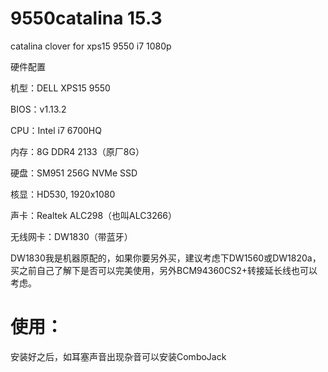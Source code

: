 # 9550catalina 15.3
catalina clover for xps15 9550 i7 1080p 

硬件配置

机型：DELL XPS15 9550

BIOS：v1.13.2

CPU：Intel i7 6700HQ

内存：8G DDR4 2133（原厂8G）

硬盘：SM951 256G NVMe SSD

核显：HD530, 1920x1080

声卡：Realtek ALC298（也叫ALC3266）

无线网卡：DW1830（带蓝牙）

DW1830我是机器原配的，如果你要另外买，建议考虑下DW1560或DW1820a，买之前自己了解下是否可以完美使用，另外BCM94360CS2+转接延长线也可以考虑。

# 使用：  
安装好之后，如耳塞声音出现杂音可以安装ComboJack


